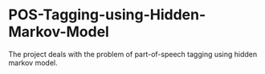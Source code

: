 # POS-Tagging-using-Hidden-Markov-Model
The project deals with the problem of part-of-speech tagging using hidden markov model.
